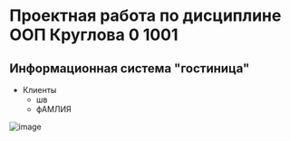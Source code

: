# Проектная работа по дисциплине ООП Круглова 0 1001

## Информационная система "гостиница"
 - Клиенты
   - шв
   - фАМЛИЯ

  
 ![image](https://user-images.githubusercontent.com/102413548/160236468-52ae8d3f-6927-47ed-980e-53b08bf9ff67.png)
